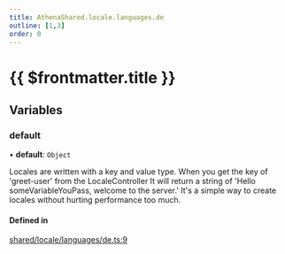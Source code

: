 ```yaml
---
title: AthenaShared.locale.languages.de
outline: [1,3]
order: 0
---
```


# {{ $frontmatter.title }}


## Variables

### default

• **default**: `Object`

Locales are written with a key and value type.
When you get the key of 'greet-user' from the LocaleController
It will return a string of 'Hello someVariableYouPass, welcome to the server.'
It's a simple way to create locales without hurting performance too much.

#### Defined in

[shared/locale/languages/de.ts:9](https://github.com/Stuyk/altv-athena/blob/10fa575/src/core/shared/locale/languages/de.ts#L9)
